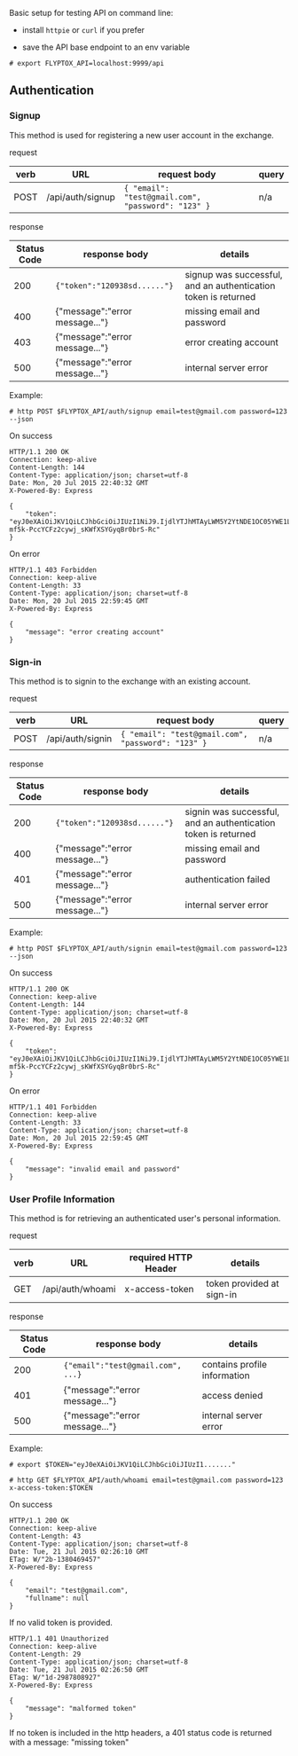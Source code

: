 Basic setup for testing API on command line:

- install `httpie` or `curl` if you prefer

- save the API base endpoint to an env variable

 `# export FLYPTOX_API=localhost:9999/api`

## Authentication
### Signup
This method is used for registering a new user account in the exchange.

 request

| verb      | URL | request body| query |
|-----------|-----|--------------|--------------|
| POST | /api/auth/signup| `{ "email": "test@gmail.com", "password": "123" }`| n/a |

 response

| Status Code      | response body | details |
|------------------|---------------|--------------|
| 200              | `{"token":"120938sd......"}` | signup was successful, and an authentication token is returned |
| 400              | {"message":"error message..."} | missing email and password |
| 403             | {"message":"error message..."} | error creating account |
| 500             | {"message":"error message..."} | internal server error |


 Example:

 `# http POST $FLYPTOX_API/auth/signup email=test@gmail.com password=123 --json`

On success

```
HTTP/1.1 200 OK
Connection: keep-alive
Content-Length: 144
Content-Type: application/json; charset=utf-8
Date: Mon, 20 Jul 2015 22:40:32 GMT
X-Powered-By: Express

{
    "token": "eyJ0eXAiOiJKV1QiLCJhbGciOiJIUzI1NiJ9.IjdlYTJhMTAyLWM5Y2YtNDE1OC05YWE1LTg3MTllMGNjNGVmYSI.Zt7kf-mf5k-PccYCFz2cywj_sKWfXSYGyqBr0brS-Rc"
}
 ```
On error
```
HTTP/1.1 403 Forbidden
Connection: keep-alive
Content-Length: 33
Content-Type: application/json; charset=utf-8
Date: Mon, 20 Jul 2015 22:59:45 GMT
X-Powered-By: Express

{
    "message": "error creating account"
}
```

### Sign-in
This method is to signin to the exchange with an existing account.

 request

| verb      | URL | request body| query |
|-----------|-----|--------------|--------------|
| POST | /api/auth/signin| `{ "email": "test@gmail.com", "password": "123" }`| n/a |

 response

| Status Code      | response body | details |
|------------------|---------------|--------------|
| 200              | `{"token":"120938sd......"}` | signin was successful, and an authentication token is returned |
| 400              | {"message":"error message..."} | missing email and password |
| 401             | {"message":"error message..."} | authentication failed |
| 500             | {"message":"error message..."} | internal server error |


 Example:

 `# http POST $FLYPTOX_API/auth/signin email=test@gmail.com password=123 --json`

On success

```
HTTP/1.1 200 OK
Connection: keep-alive
Content-Length: 144
Content-Type: application/json; charset=utf-8
Date: Mon, 20 Jul 2015 22:40:32 GMT
X-Powered-By: Express

{
    "token": "eyJ0eXAiOiJKV1QiLCJhbGciOiJIUzI1NiJ9.IjdlYTJhMTAyLWM5Y2YtNDE1OC05YWE1LTg3MTllMGNjNGVmYSI.Zt7kf-mf5k-PccYCFz2cywj_sKWfXSYGyqBr0brS-Rc"
}
 ```
On error
```
HTTP/1.1 401 Forbidden
Connection: keep-alive
Content-Length: 33
Content-Type: application/json; charset=utf-8
Date: Mon, 20 Jul 2015 22:59:45 GMT
X-Powered-By: Express

{
    "message": "invalid email and password"
}
```

### User Profile Information
This method is for retrieving an authenticated user's personal information.

 request

| verb      | URL | required HTTP Header | details |
|-----------|-----|----------------------|---------|
| GET | /api/auth/whoami| x-access-token | token provided at sign-in |

 response

| Status Code      | response body | details |
|------------------|---------------|--------------|
| 200              | `{"email":"test@gmail.com", ...}` | contains profile information |
| 401             | {"message":"error message..."} | access denied |
| 500             | {"message":"error message..."} | internal server error |


 Example:

`# export $TOKEN="eyJ0eXAiOiJKV1QiLCJhbGciOiJIUzI1......."`

 `# http GET $FLYPTOX_API/auth/whoami email=test@gmail.com password=123 x-access-token:$TOKEN`

On success

```
HTTP/1.1 200 OK
Connection: keep-alive
Content-Length: 43
Content-Type: application/json; charset=utf-8
Date: Tue, 21 Jul 2015 02:26:10 GMT
ETag: W/"2b-1380469457"
X-Powered-By: Express

{
    "email": "test@gmail.com",
    "fullname": null
}
 ```

If no valid token is provided.

```
HTTP/1.1 401 Unauthorized
Connection: keep-alive
Content-Length: 29
Content-Type: application/json; charset=utf-8
Date: Tue, 21 Jul 2015 02:26:50 GMT
ETag: W/"1d-2987808927"
X-Powered-By: Express

{
    "message": "malformed token"
}
```

If no token is included in the http headers, a 401 status code is returned with a message: "missing token"
